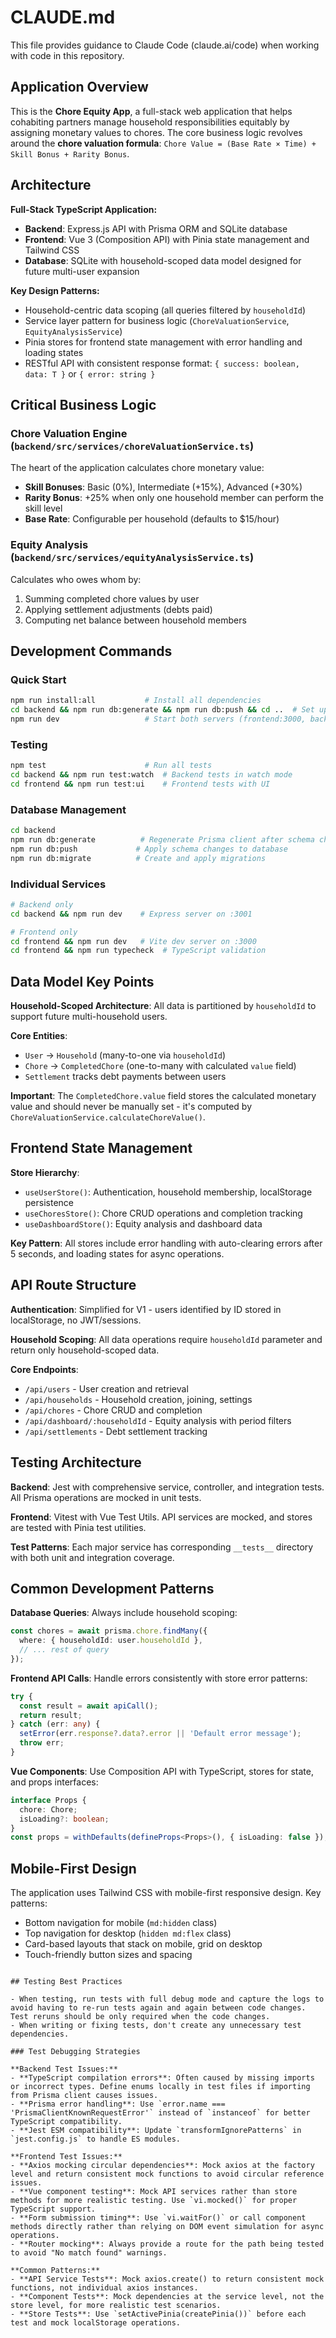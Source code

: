 # CLAUDE.md

This file provides guidance to Claude Code (claude.ai/code) when working with code in this repository.

## Application Overview

This is the **Chore Equity App**, a full-stack web application that helps cohabiting partners manage household responsibilities equitably by assigning monetary values to chores. The core business logic revolves around the **chore valuation formula**: `Chore Value = (Base Rate × Time) + Skill Bonus + Rarity Bonus`.

## Architecture

**Full-Stack TypeScript Application:**
- **Backend**: Express.js API with Prisma ORM and SQLite database
- **Frontend**: Vue 3 (Composition API) with Pinia state management and Tailwind CSS
- **Database**: SQLite with household-scoped data model designed for future multi-user expansion

**Key Design Patterns:**
- Household-centric data scoping (all queries filtered by `householdId`)
- Service layer pattern for business logic (`ChoreValuationService`, `EquityAnalysisService`)
- Pinia stores for frontend state management with error handling and loading states
- RESTful API with consistent response format: `{ success: boolean, data: T }` or `{ error: string }`

## Critical Business Logic

### Chore Valuation Engine (`backend/src/services/choreValuationService.ts`)
The heart of the application calculates chore monetary value:
- **Skill Bonuses**: Basic (0%), Intermediate (+15%), Advanced (+30%)
- **Rarity Bonus**: +25% when only one household member can perform the skill level
- **Base Rate**: Configurable per household (defaults to $15/hour)

### Equity Analysis (`backend/src/services/equityAnalysisService.ts`)
Calculates who owes whom by:
1. Summing completed chore values by user
2. Applying settlement adjustments (debts paid)
3. Computing net balance between household members

## Development Commands

### Quick Start
```bash
npm run install:all           # Install all dependencies
cd backend && npm run db:generate && npm run db:push && cd ..  # Set up database
npm run dev                   # Start both servers (frontend:3000, backend:3001)
```

### Testing
```bash
npm test                      # Run all tests
cd backend && npm run test:watch  # Backend tests in watch mode
cd frontend && npm run test:ui    # Frontend tests with UI
```

### Database Management
```bash
cd backend
npm run db:generate          # Regenerate Prisma client after schema changes
npm run db:push             # Apply schema changes to database
npm run db:migrate          # Create and apply migrations
```

### Individual Services
```bash
# Backend only
cd backend && npm run dev    # Express server on :3001

# Frontend only  
cd frontend && npm run dev   # Vite dev server on :3000
cd frontend && npm run typecheck  # TypeScript validation
```

## Data Model Key Points

**Household-Scoped Architecture**: All data is partitioned by `householdId` to support future multi-household users.

**Core Entities**:
- `User` → `Household` (many-to-one via `householdId`)
- `Chore` → `CompletedChore` (one-to-many with calculated `value` field)
- `Settlement` tracks debt payments between users

**Important**: The `CompletedChore.value` field stores the calculated monetary value and should never be manually set - it's computed by `ChoreValuationService.calculateChoreValue()`.

## Frontend State Management

**Store Hierarchy**:
- `useUserStore()`: Authentication, household membership, localStorage persistence
- `useChoresStore()`: Chore CRUD operations and completion tracking  
- `useDashboardStore()`: Equity analysis and dashboard data

**Key Pattern**: All stores include error handling with auto-clearing errors after 5 seconds, and loading states for async operations.

## API Route Structure

**Authentication**: Simplified for V1 - users identified by ID stored in localStorage, no JWT/sessions.

**Household Scoping**: All data operations require `householdId` parameter and return only household-scoped data.

**Core Endpoints**:
- `/api/users` - User creation and retrieval
- `/api/households` - Household creation, joining, settings
- `/api/chores` - Chore CRUD and completion
- `/api/dashboard/:householdId` - Equity analysis with period filters
- `/api/settlements` - Debt settlement tracking

## Testing Architecture

**Backend**: Jest with comprehensive service, controller, and integration tests. All Prisma operations are mocked in unit tests.

**Frontend**: Vitest with Vue Test Utils. API services are mocked, and stores are tested with Pinia test utilities.

**Test Patterns**: Each major service has corresponding `__tests__` directory with both unit and integration coverage.

## Common Development Patterns

**Database Queries**: Always include household scoping:
```typescript
const chores = await prisma.chore.findMany({
  where: { householdId: user.householdId },
  // ... rest of query
});
```

**Frontend API Calls**: Handle errors consistently with store error patterns:
```typescript
try {
  const result = await apiCall();
  return result;
} catch (err: any) {
  setError(err.response?.data?.error || 'Default error message');
  throw err;
}
```

**Vue Components**: Use Composition API with TypeScript, stores for state, and props interfaces:
```typescript
interface Props {
  chore: Chore;
  isLoading?: boolean;
}
const props = withDefaults(defineProps<Props>(), { isLoading: false });
```

## Mobile-First Design

The application uses Tailwind CSS with mobile-first responsive design. Key patterns:
- Bottom navigation for mobile (`md:hidden` class)
- Top navigation for desktop (`hidden md:flex` class)
- Card-based layouts that stack on mobile, grid on desktop
- Touch-friendly button sizes and spacing
```

## Testing Best Practices

- When testing, run tests with full debug mode and capture the logs to avoid having to re-run tests again and again between code changes. Test reruns should be only required when the code changes.
- When writing or fixing tests, don't create any unnecessary test dependencies.

### Test Debugging Strategies

**Backend Test Issues:**
- **TypeScript compilation errors**: Often caused by missing imports or incorrect types. Define enums locally in test files if importing from Prisma client causes issues.
- **Prisma error handling**: Use `error.name === 'PrismaClientKnownRequestError'` instead of `instanceof` for better TypeScript compatibility.
- **Jest ESM compatibility**: Update `transformIgnorePatterns` in `jest.config.js` to handle ES modules.

**Frontend Test Issues:**
- **Axios mocking circular dependencies**: Mock axios at the factory level and return consistent mock functions to avoid circular reference issues.
- **Vue component testing**: Mock API services rather than store methods for more realistic testing. Use `vi.mocked()` for proper TypeScript support.
- **Form submission timing**: Use `vi.waitFor()` or call component methods directly rather than relying on DOM event simulation for async operations.
- **Router mocking**: Always provide a route for the path being tested to avoid "No match found" warnings.

**Common Patterns:**
- **API Service Tests**: Mock axios.create() to return consistent mock functions, not individual axios instances.
- **Component Tests**: Mock dependencies at the service level, not the store level, for more realistic test scenarios.
- **Store Tests**: Use `setActivePinia(createPinia())` before each test and mock localStorage operations.